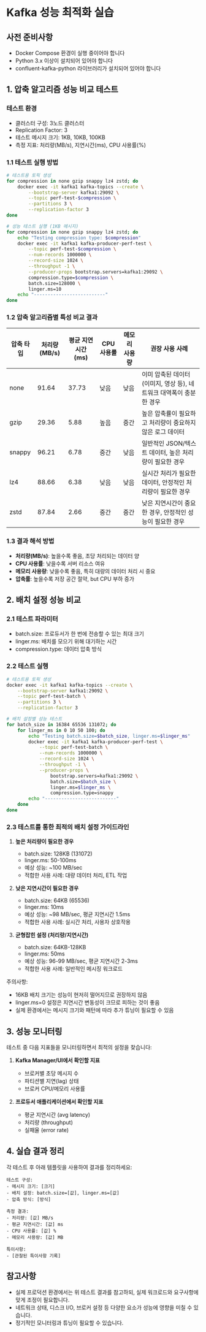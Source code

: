 # Kafka 성능 최적화 실습

## 사전 준비사항
- Docker Compose 환경이 실행 중이어야 합니다
- Python 3.x 이상이 설치되어 있어야 합니다
- confluent-kafka-python 라이브러리가 설치되어 있어야 합니다

## 1. 압축 알고리즘 성능 비교 테스트
### 테스트 환경
- 클러스터 구성: 3노드 클러스터
- Replication Factor: 3
- 테스트 메시지 크기: 1KB, 10KB, 100KB
- 측정 지표: 처리량(MB/s), 지연시간(ms), CPU 사용률(%)

### 1.1 테스트 실행 방법

```bash
# 테스트용 토픽 생성
for compression in none gzip snappy lz4 zstd; do
    docker exec -it kafka1 kafka-topics --create \
        --bootstrap-server kafka1:29092 \
        --topic perf-test-$compression \
        --partitions 3 \
        --replication-factor 3
done

# 성능 테스트 실행 (1KB 메시지)
for compression in none gzip snappy lz4 zstd; do
    echo "Testing compression type: $compression"
    docker exec -it kafka1 kafka-producer-perf-test \
        --topic perf-test-$compression \
        --num-records 1000000 \
        --record-size 1024 \
        --throughput -1 \
        --producer-props bootstrap.servers=kafka1:29092 \
        compression.type=$compression \
        batch.size=128000 \
        linger.ms=10
    echo "--------------------------"
done
```

### 1.2 압축 알고리즘별 특성 비교 결과

| 압축 타입 | 처리량 (MB/s) | 평균 지연시간 (ms) | CPU 사용률 | 메모리 사용량 | 권장 사용 사례 |
|----------|--------------|-----------------|-----------|------------|------------|
| none     | 91.64       | 37.73          | 낮음      | 낮음       | 이미 압축된 데이터(이미지, 영상 등), 네트워크 대역폭이 충분한 경우 |
| gzip     | 29.36       | 5.88           | 높음      | 중간       | 높은 압축률이 필요하고 처리량이 중요하지 않은 로그 데이터 |
| snappy   | 96.21       | 6.78           | 중간      | 낮음       | 일반적인 JSON/텍스트 데이터, 높은 처리량이 필요한 경우 |
| lz4      | 88.66       | 6.38           | 낮음      | 낮음       | 실시간 처리가 필요한 데이터, 안정적인 처리량이 필요한 경우 |
| zstd     | 87.84       | 2.66           | 중간      | 중간       | 낮은 지연시간이 중요한 경우, 안정적인 성능이 필요한 경우 |

### 1.3 결과 해석 방법
- **처리량(MB/s)**: 높을수록 좋음, 초당 처리되는 데이터 양
- **CPU 사용률**: 낮을수록 서버 리소스 여유
- **메모리 사용량**: 낮을수록 좋음, 특히 대량의 데이터 처리 시 중요
- **압축률**: 높을수록 저장 공간 절약, but CPU 부하 증가

## 2. 배치 설정 성능 비교
### 2.1 테스트 파라미터
- batch.size: 프로듀서가 한 번에 전송할 수 있는 최대 크기
- linger.ms: 배치를 모으기 위해 대기하는 시간
- compression.type: 데이터 압축 방식

### 2.2 테스트 실행

```bash
# 테스트용 토픽 생성
docker exec -it kafka1 kafka-topics --create \
    --bootstrap-server kafka1:29092 \
    --topic perf-test-batch \
    --partitions 3 \
    --replication-factor 3

# 배치 설정별 성능 테스트
for batch_size in 16384 65536 131072; do
    for linger_ms in 0 10 50 100; do
        echo "Testing batch.size=$batch_size, linger.ms=$linger_ms"
        docker exec -it kafka1 kafka-producer-perf-test \
            --topic perf-test-batch \
            --num-records 1000000 \
            --record-size 1024 \
            --throughput -1 \
            --producer-props \
                bootstrap.servers=kafka1:29092 \
                batch.size=$batch_size \
                linger.ms=$linger_ms \
                compression.type=snappy
        echo "--------------------------"
    done
done
```

### 2.3 테스트를 통한 최적의 배치 설정 가이드라인
1. **높은 처리량이 필요한 경우**
   - batch.size: 128KB (131072)
   - linger.ms: 50-100ms
   - 예상 성능: ~100 MB/sec
   - 적합한 사용 사례: 대량 데이터 처리, ETL 작업

2. **낮은 지연시간이 필요한 경우**
   - batch.size: 64KB (65536)
   - linger.ms: 10ms
   - 예상 성능: ~98 MB/sec, 평균 지연시간 1.5ms
   - 적합한 사용 사례: 실시간 처리, 사용자 상호작용

3. **균형잡힌 설정 (처리량/지연시간)**
   - batch.size: 64KB-128KB
   - linger.ms: 50ms
   - 예상 성능: 96-99 MB/sec, 평균 지연시간 2-3ms
   - 적합한 사용 사례: 일반적인 메시징 워크로드

주의사항:
- 16KB 배치 크기는 성능이 현저히 떨어지므로 권장하지 않음
- linger.ms=0 설정은 지연시간 변동성이 크므로 피하는 것이 좋음
- 실제 환경에서는 메시지 크기와 패턴에 따라 추가 튜닝이 필요할 수 있음

## 3. 성능 모니터링
테스트 중 다음 지표들을 모니터링하면서 최적의 설정을 찾습니다:

1. **Kafka Manager/UI에서 확인할 지표**
   - 브로커별 초당 메시지 수
   - 파티션별 지연(lag) 상태
   - 브로커 CPU/메모리 사용률

2. **프로듀서 애플리케이션에서 확인할 지표**
   - 평균 지연시간 (avg latency)
   - 처리량 (throughput)
   - 실패율 (error rate)

## 4. 실습 결과 정리
각 테스트 후 아래 템플릿을 사용하여 결과를 정리하세요:

```
테스트 구성:
- 메시지 크기: [크기]
- 배치 설정: batch.size=[값], linger.ms=[값]
- 압축 방식: [방식]

측정 결과:
- 처리량: [값] MB/s
- 평균 지연시간: [값] ms
- CPU 사용률: [값] %
- 메모리 사용량: [값] MB

특이사항:
- [관찰된 특이사항 기록]
```

## 참고사항
- 실제 프로덕션 환경에서는 위 테스트 결과를 참고하되, 실제 워크로드와 요구사항에 맞게 조정이 필요합니다.
- 네트워크 상태, 디스크 I/O, 브로커 설정 등 다양한 요소가 성능에 영향을 미칠 수 있습니다.
- 정기적인 모니터링과 튜닝이 필요할 수 있습니다.
